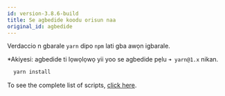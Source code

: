 ```yaml
---
id: version-3.8.6-build
title: Se agbedide koodu orisun naa
original_id: agbedide
---
```


Verdaccio n gbarale `yarn` dipo `npm` lati gba awọn igbarale.

*Akiyesi: agbedide ti lọwọlọwọ yii yoo se agbedide pẹlu `➜ yarn@1.x` nikan.

```bash
  yarn install
```

To see the complete list of scripts, [click here](https://github.com/verdaccio/verdaccio/wiki/Build-Source-Code).